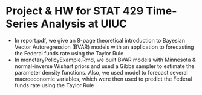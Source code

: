 # Project & HW for STAT 429 Time-Series Analysis at UIUC
- In report.pdf, we give an 8-page theoretical introduction to  Bayesian Vector Autoregression (BVAR) models with an application to forecasting the Federal funds rate using the Taylor Rule
- In monetaryPolicyExample.Rmd, we built BVAR models with Minnesota & normal-inverse Wishart priors and used a Gibbs sampler to estimate the parameter density functions. Also, we used model to forecast several macroeconomic variables, which were then used to predict the Federal funds rate using the Taylor Rule

